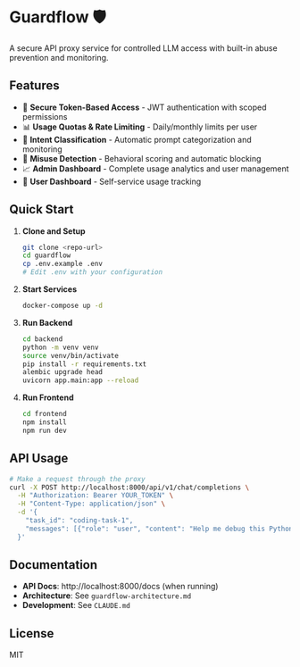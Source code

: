 # Guardflow 🛡️

A secure API proxy service for controlled LLM access with built-in abuse prevention and monitoring.

## Features

- 🔐 **Secure Token-Based Access** - JWT authentication with scoped permissions
- 📊 **Usage Quotas & Rate Limiting** - Daily/monthly limits per user
- 🎯 **Intent Classification** - Automatic prompt categorization and monitoring
- 🚨 **Misuse Detection** - Behavioral scoring and automatic blocking
- 📈 **Admin Dashboard** - Complete usage analytics and user management
- 👤 **User Dashboard** - Self-service usage tracking

## Quick Start

1. **Clone and Setup**
   ```bash
   git clone <repo-url>
   cd guardflow
   cp .env.example .env
   # Edit .env with your configuration
   ```

2. **Start Services**
   ```bash
   docker-compose up -d
   ```

3. **Run Backend**
   ```bash
   cd backend
   python -m venv venv
   source venv/bin/activate
   pip install -r requirements.txt
   alembic upgrade head
   uvicorn app.main:app --reload
   ```

4. **Run Frontend**
   ```bash
   cd frontend
   npm install
   npm run dev
   ```

## API Usage

```bash
# Make a request through the proxy
curl -X POST http://localhost:8000/api/v1/chat/completions \
  -H "Authorization: Bearer YOUR_TOKEN" \
  -H "Content-Type: application/json" \
  -d '{
    "task_id": "coding-task-1",
    "messages": [{"role": "user", "content": "Help me debug this Python function"}]
  }'
```

## Documentation

- **API Docs**: http://localhost:8000/docs (when running)
- **Architecture**: See `guardflow-architecture.md`
- **Development**: See `CLAUDE.md`

## License

MIT